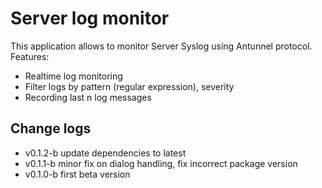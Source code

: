 # Server log monitor
This application allows to monitor Server Syslog
using Antunnel protocol. Features:
* Realtime log monitoring
* Filter logs by pattern (regular expression), severity
* Recording last n log messages

## Change logs
* v0.1.2-b update dependencies to latest
* v0.1.1-b minor fix on dialog handling, fix incorrect package version
* v0.1.0-b first beta version